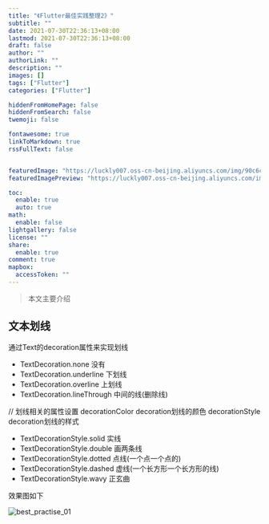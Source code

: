 ```yaml
---
title: "《Flutter最佳实践整理2》"
subtitle: ""
date: 2021-07-30T22:36:13+08:00
lastmod: 2021-07-30T22:36:13+08:00
draft: false
author: ""
authorLink: ""
description: ""
images: []
tags: ["Flutter"]
categories: ["Flutter"]

hiddenFromHomePage: false
hiddenFromSearch: false
twemoji: false

fontawesome: true
linkToMarkdown: true
rssFullText: false


featuredImage: "https://luckly007.oss-cn-beijing.aliyuncs.com/img/90c6cc12-742e-4c9f-b318-b912f163b8d0.png"
featuredImagePreview: "https://luckly007.oss-cn-beijing.aliyuncs.com/img/90c6cc12-742e-4c9f-b318-b912f163b8d0.png"

toc:
  enable: true
  auto: true
math:
  enable: false
lightgallery: false
license: ""
share:
  enable: true
comment: true
mapbox:
  accessToken: ""
---
```




> 本文主要介绍

<!--more-->

## 文本划线

通过Text的decoration属性来实现划线

- TextDecoration.none 没有
- TextDecoration.underline 下划线
- TextDecoration.overline 上划线
- TextDecoration.lineThrough 中间的线(删除线)

// 划线相关的属性设置
decorationColor decoration划线的颜色
decorationStyle decoration划线的样式

- TextDecorationStyle.solid 实线
- TextDecorationStyle.double 画两条线
- TextDecorationStyle.dotted 点线(一个点一个点的)
- TextDecorationStyle.dashed 虚线(一个长方形一个长方形的线)
- TextDecorationStyle.wavy 正玄曲

效果图如下

![best_practise_01](https://luckly007.oss-cn-beijing.aliyuncs.com/img/best_practise_01.png)